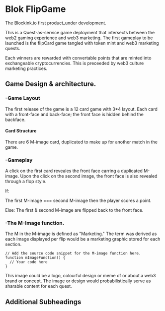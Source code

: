 # Blok FlipGame

The Blockink.io first product_under development.

This is a Quest-as-service game deployment that intersects between the web2 gaming experience and web3 marketing.
The first gameplay to be launched is the flipCard game tangled with token mint and web3 marketing quests.

Each winners are rewarded with convertable points that are minted into exchangeable cryptocurrencies. This is preceeded by web3 culture marketing practices.

## Game Design & architecture.

### -Game Layout

The first release of the game is a 12 card game with 3*4 layout.
Each card with a front-face and back-face; the front face is hidden behind the backface.

#### Card Structure

There are 6 M-image card, duplicated to make up for another match in the game. 


### -Gameplay
A click on the first card reveales the front face carring a duplicated M-image. Upon the click on the second image, the front face is also revealed through a flop style.

If:

The first M-image === second M-image then the player scores a point.

Else: The first &  second M-image are flipped back to the front face.


### -The M-Image function.

The M in the M-image is defined as "Marketing." The term was derived as each image displayed per flip would be a marketing graphic stored for each section.

```
// Add the source code snippet for the M-image function here.
function mImageFunction() {
  // Your code here
}
```

This image could be a logo, colourful design or meme of or about a web3 brand or concept. The image or design would probabilistically serve as sharable content for each quest.


## Additional Subheadings


